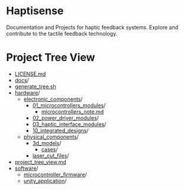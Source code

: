 # Haptisense
Documentation and Projects for haptic feedback systems. Explore and contribute to the tactile feedback technology.


# Project Tree View
- [LICENSE.md](https://github.com/alinajm7/Haptisense/blob/main/LICENSE.md)
- [docs](https://github.com/alinajm7/Haptisense/tree/main/docs)/
- [generate_tree.sh](https://github.com/alinajm7/Haptisense/blob/main/generate_tree.sh)
- [hardware](https://github.com/alinajm7/Haptisense/tree/main/hardware)/
  - [electronic_components](https://github.com/alinajm7/Haptisense/tree/main/hardware/electronic_components)/
    - [01_microcontrollers_modules](https://github.com/alinajm7/Haptisense/tree/main/hardware/electronic_components/01_microcontrollers_modules)/
      - [microcontrollers_note.md](https://github.com/alinajm7/Haptisense/blob/main/hardware/electronic_components/01_microcontrollers_modules/microcontrollers_note.md)
    - [02_power_driver_modules](https://github.com/alinajm7/Haptisense/tree/main/hardware/electronic_components/02_power_driver_modules)/
    - [03_haptic_interface_modules](https://github.com/alinajm7/Haptisense/tree/main/hardware/electronic_components/03_haptic_interface_modules)/
    - [10_integrated_designs](https://github.com/alinajm7/Haptisense/tree/main/hardware/electronic_components/10_integrated_designs)/
  - [physical_components](https://github.com/alinajm7/Haptisense/tree/main/hardware/physical_components)/
    - [3d_models](https://github.com/alinajm7/Haptisense/tree/main/hardware/physical_components/3d_models)/
      - [cases](https://github.com/alinajm7/Haptisense/tree/main/hardware/physical_components/3d_models/cases)/
    - [laser_cut_files](https://github.com/alinajm7/Haptisense/tree/main/hardware/physical_components/laser_cut_files)/
- [project_tree_view.md](https://github.com/alinajm7/Haptisense/blob/main/project_tree_view.md)
- [software](https://github.com/alinajm7/Haptisense/tree/main/software)/
  - [microcontroller_firmware](https://github.com/alinajm7/Haptisense/tree/main/software/microcontroller_firmware)/
  - [unity_application](https://github.com/alinajm7/Haptisense/tree/main/software/unity_application)/

